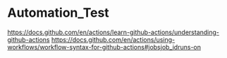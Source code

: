 # Automation_Test

https://docs.github.com/en/actions/learn-github-actions/understanding-github-actions
https://docs.github.com/en/actions/using-workflows/workflow-syntax-for-github-actions#jobsjob_idruns-on
